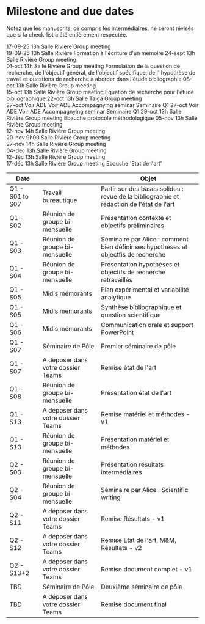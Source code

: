 # Milestone and due dates

Notez que les manuscrits, ce compris les intermédiaires, ne seront révisés que si la check-list a été entièrement respectée.

17-09-25	13h	Salle Rivière 	Group meeting 	
19-09-25	13h	Salle Rivière 	Formation à l'écriture d'un mémoire	
24-sept	13h	Salle Rivière 	Group meeting 	
01-oct	14h	Salle Rivière 	Group meeting 	Formulation de la question de recherche, de l'objectif général, de l'objectif spécifique, de l' hypothèse de travail et questions de recherche à aborder dans l'étude bibliographie
08-oct	13h	Salle Rivière 	Group meeting 	
15-oct	13h	Salle Rivière 	Group meeting 	Equation de recherche pour l'étude bibliographique
22-oct	13h	Salle Taiga	Group meeting 	
27-oct	Voir ADE	Voir ADE	Accompagnying seminar	Seminaire Q1
27-oct	Voir ADE	Voir ADE	Accompagnying seminar	Seminaire Q1
29-oct	13h	Salle Rivière 	Group meeting 	Ebauche protocole méthodologique 
05-nov	13h	Salle Rivière 	Group meeting 	
12-nov	14h	Salle Rivière 	Group meeting 	
20-nov	9h00	Salle Rivière 	Group meeting 	
27-nov	14h	Salle Rivière 	Group meeting 	
04-déc	13h	Salle Rivière 	Group meeting 	
12-déc	13h	Salle Rivière 	Group meeting 	
17-déc	13h	Salle Rivière 	Group meeting 	Ebauche 'Etat de l'art'






| Date          |                                    | Objet                                                                                    |
|---------------|------------------------------------|------------------------------------------------------------------------------------------|
| Q1 - S01 to S07| Travail bureautique                | Partir sur des bases solides : revue de la bibliographie et rédaction de l'état de l'art   |
| Q1 - S02         | Réunion de groupe bi-mensuelle     | Présentation contexte et objectifs préliminaires                                         |
| Q1 - S03         | Réunion de groupe bi-mensuelle     | Séminaire par Alice :  comment bien définir ses hypothèses et objectfis de recherche     |
| Q1 - S04         | Réunion de groupe bi-mensuelle     | Présentation hypothèses et objectifs de recherche retravaillés                           |
| Q1 - S05       |  Midis mémorants    |  Plan expérimental et variabilité analytique                          |
| Q1 - S05       | Midis mémorants     | Synthèse bibliographique et question scientifique                          |
| Q1 - S06        | Midis mémorants    | Communication orale et support PowerPoint                         |
| Q1 - S07           | Séminaire de Pôle                  | Premier séminaire de pôle                                                                |
| Q1 - S07         | A déposer dans votre dossier Teams | Remise état de l'art                                                                     |
| Q1 - S08         | Réunion de groupe bi-mensuelle     | Présentation état de l'art                                                               |
| Q1 - S13        | A déposer dans votre dossier Teams | Remise matériel et méthodes - v1                                                         |
| Q1 - S13         | Réunion de groupe bi-mensuelle     | Présentation matériel et méthodes                                                        |
| Q2 - S03         | Réunion de groupe bi-mensuelle     | Présentation résultats intermédiaires                                                    |
| Q2 - S04         | Réunion de groupe bi-mensuelle     | Séminaire par Alice : Scientific writing|
| Q2 - S11         | A déposer dans votre dossier Teams | Remise Résultats - v1                                                                    |
| Q2 - S12          | A déposer dans votre dossier Teams | Remise Etat de l'art, M&M, Résultats - v2                                                |
| Q2 - S13+2         | A déposer dans votre dossier Teams | Remise document complet - v1                                                             |
| TBD           | Séminaire de Pôle                  | Deuxième séminaire de pôle                                                               |
| TBD           | A déposer dans votre dossier Teams | Remise document final                                                                    |
